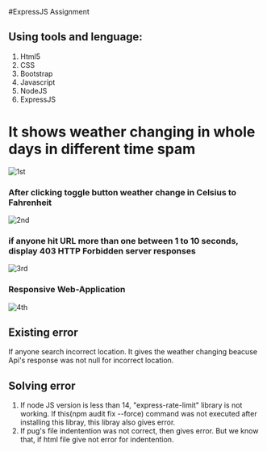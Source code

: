 #ExpressJS Assignment

## Using tools and lenguage:
1. Html5
2. CSS
3. Bootstrap
4. Javascript
5. NodeJS
6. ExpressJS

# It shows weather changing in whole days in different time spam
![1st](https://user-images.githubusercontent.com/69507020/147814479-cf018ea3-cdfc-445f-bb61-fff06729cb87.png)

### After clicking toggle button weather change in Celsius to Fahrenheit
![2nd](https://user-images.githubusercontent.com/69507020/147814480-f702a1ca-5f6c-4a26-8235-1c4e30240d33.png)

### if anyone hit URL more than one between 1 to 10 seconds, display 403 HTTP Forbidden server responses
![3rd](https://user-images.githubusercontent.com/69507020/147804544-7aee7368-f083-4fc7-992a-0d24574879a0.png)

### Responsive Web-Application
![4th](https://user-images.githubusercontent.com/69507020/147814485-d22bd050-9e6c-45a0-8761-f0a37746d51e.png)

## Existing error
If anyone search incorrect location. It gives the weather changing beacuse Api's response was not null for incorrect location. 

## Solving error
1. If node JS version is less than 14, "express-rate-limit" library is not working. If this(npm audit fix --force) command was not executed after installing this libray, this libray also gives error.
2. If pug's file indentention was not correct, then gives error. But we know that, if html file give not error for indentention.
